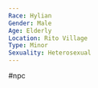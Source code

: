 ```yaml
---
Race: Hylian
Gender: Male
Age: Elderly
Location: Rito Village
Type: Minor
Sexuality: Heterosexual
---
```

 #npc 

